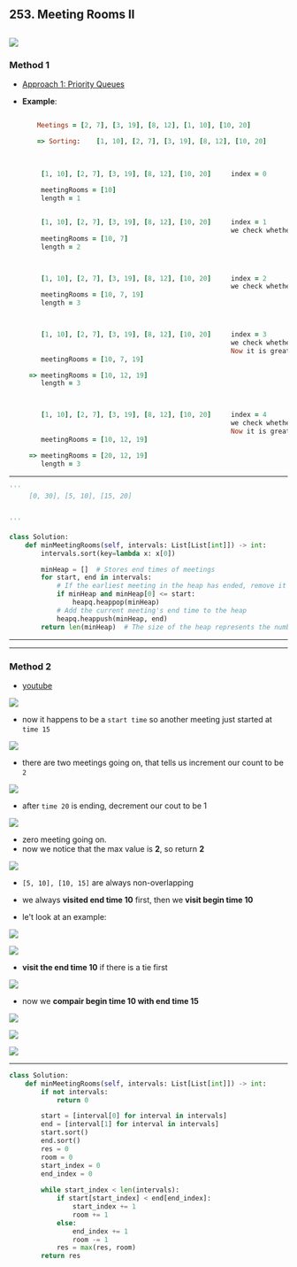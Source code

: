 ## 253. Meeting Rooms II

![](img/2025-02-01-11-38-50.png)
---

### Method 1

- [Approach 1: Priority Queues](https://leetcode.com/problems/meeting-rooms-ii/solutions/168762/meeting-rooms-ii/)

- **Example**:

```ruby

       Meetings = [2, 7], [3, 19], [8, 12], [1, 10], [10, 20]

       => Sorting:    [1, 10], [2, 7], [3, 19], [8, 12], [10, 20]
      
        
        
        [1, 10], [2, 7], [3, 19], [8, 12], [10, 20]     index = 0

        meetingRooms = [10]
        length = 1


        [1, 10], [2, 7], [3, 19], [8, 12], [10, 20]     index = 1
                                                        we check whether 2 is grater and equal than 10
        meetingRooms = [10, 7]                 
        length = 2



        [1, 10], [2, 7], [3, 19], [8, 12], [10, 20]     index = 2
                                                        we check whether 3 is grater and equal than 7
        meetingRooms = [10, 7, 19]                 
        length = 3



        [1, 10], [2, 7], [3, 19], [8, 12], [10, 20]     index = 3
                                                        we check whether 8 is grater and equal than 7, 
                                                        Now it is greater than 7, we removing 7 and replace it with 12
        meetingRooms = [10, 7, 19]                 

     => meetingRooms = [10, 12, 19]   
        length = 3



        [1, 10], [2, 7], [3, 19], [8, 12], [10, 20]     index = 4
                                                        we check whether 10 is grater and equal than 10, 
                                                        Now it is greater and equal than 10, we removing 10 and replace it with 20
        meetingRooms = [10, 12, 19]                 

     => meetingRooms = [20, 12, 19]   
        length = 3    
```
---

```py
'''
     [0, 30], [5, 10], [15, 20]
     
     
'''

class Solution:
    def minMeetingRooms(self, intervals: List[List[int]]) -> int:
        intervals.sort(key=lambda x: x[0])

        minHeap = []  # Stores end times of meetings
        for start, end in intervals:
            # If the earliest meeting in the heap has ended, remove it
            if minHeap and minHeap[0] <= start:
                heapq.heappop(minHeap)
            # Add the current meeting's end time to the heap
            heapq.heappush(minHeap, end)
        return len(minHeap)  # The size of the heap represents the number of rooms needed

```


---

---

### Method 2


- [youtube](https://www.youtube.com/watch?v=FdzJmTCVyJU)

![](img/2024-03-26-17-48-09.png)

- now it happens to be a `start time` so another meeting just started at `time 15`

![](img/2024-03-26-17-52-19.png)

- there are two meetings going on, that tells us increment our count to be `2`
 
![](img/2024-03-26-17-54-19.png)

- after `time 20` is ending, decrement our cout to be 1

![](img/2024-03-26-17-55-44.png)

- zero meeting going on.
- now we notice that the max value is **2**, so return **2**

![](img/2024-03-26-19-15-49.png)
- `[5, 10], [10, 15]` are always non-overlapping
- we always **visited end time 10** first, then we **visit begin time 10**

- le't look at an example:

![](img/2024-03-26-19-25-21.png)

![](img/2024-03-26-19-26-25.png)

- **visit the end time 10** if there is a tie first

![](img/2024-03-26-19-27-49.png)

- now we **compair begin time 10 with end time 15**

![](img/2024-03-26-19-30-38.png)

![](img/2024-03-26-19-30-59.png)

![](img/2024-03-26-19-31-48.png)


---


```py
class Solution:
    def minMeetingRooms(self, intervals: List[List[int]]) -> int:
        if not intervals:
            return 0

        start = [interval[0] for interval in intervals]
        end = [interval[1] for interval in intervals]
        start.sort()
        end.sort()
        res = 0
        room = 0
        start_index = 0
        end_index = 0
        
        while start_index < len(intervals):
            if start[start_index] < end[end_index]:
                start_index += 1
                room += 1
            else:
                end_index += 1
                room -= 1
            res = max(res, room)
        return res
```